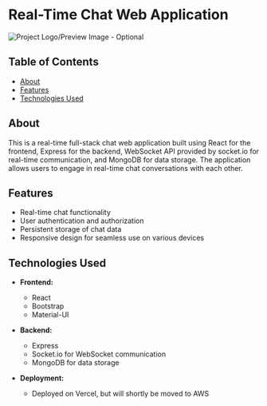 # Real-Time Chat Web Application

![Project Logo/Preview Image - Optional](link_to_your_image.png)

## Table of Contents

- [About](#about)
- [Features](#features)
- [Technologies Used](#technologies-used)

## About

This is a real-time full-stack chat web application built using React for the frontend, Express for the backend, WebSocket API provided by socket.io for real-time communication, and MongoDB for data storage. The application allows users to engage in real-time chat conversations with each other.

## Features

- Real-time chat functionality
- User authentication and authorization
- Persistent storage of chat data
- Responsive design for seamless use on various devices

## Technologies Used

- **Frontend:**
  - React
  - Bootstrap
  - Material-UI

- **Backend:**
  - Express
  - Socket.io for WebSocket communication
  - MongoDB for data storage
 
- **Deployment:**
  - Deployed on Vercel, but will shortly be moved to AWS

